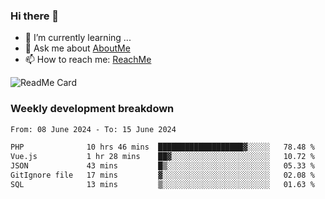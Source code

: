 ### Hi there 👋

- 🌱 I’m currently learning ...
- 💬 Ask me about [AboutMe](https://www.itzcy.com/about)
- 📫 How to reach me: [ReachMe](https://www.itzcy.com/about)

![ReadMe Card](https://github-readme-stats-ten-gilt.vercel.app/api?username=SuperChenYun&show_icons=true&title_color=fff&icon_color=79ff97&text_color=9f9f9f&bg_color=151515&hide_border=true)

### Weekly development breakdown
<!--START_SECTION:waka-->

```txt
From: 08 June 2024 - To: 15 June 2024

PHP              10 hrs 46 mins  ███████████████████▓░░░░░   78.48 %
Vue.js           1 hr 28 mins    ██▓░░░░░░░░░░░░░░░░░░░░░░   10.72 %
JSON             43 mins         █▒░░░░░░░░░░░░░░░░░░░░░░░   05.33 %
GitIgnore file   17 mins         ▓░░░░░░░░░░░░░░░░░░░░░░░░   02.08 %
SQL              13 mins         ▒░░░░░░░░░░░░░░░░░░░░░░░░   01.63 %
```

<!--END_SECTION:waka-->
